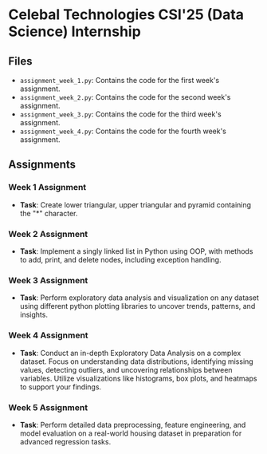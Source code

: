 # Celebal Technologies CSI'25 (Data Science) Internship


## Files
- `assignment_week_1.py`: Contains the code for the first week's assignment.
- `assignment_week_2.py`: Contains the code for the second week's assignment.
- `assignment_week_3.py`: Contains the code for the third week's assignment.
- `assignment_week_4.py`: Contains the code for the fourth week's assignment.

## Assignments

### Week 1 Assignment
- **Task**: Create lower triangular, upper triangular and pyramid containing the "*" character.

### Week 2 Assignment
- **Task**: Implement a singly linked list in Python using OOP, with methods to add, print, and delete nodes, including exception handling.

### Week 3 Assignment
- **Task**: Perform exploratory data analysis and visualization on any dataset using different python plotting libraries to uncover trends, patterns, and insights.

### Week 4 Assignment
- **Task**: Conduct an in-depth Exploratory Data Analysis on a complex dataset. Focus on understanding data distributions, identifying missing values, detecting outliers, and uncovering relationships between variables. Utilize visualizations like histograms, box plots, and heatmaps to support your findings.

### Week 5 Assignment
- **Task**: Perform detailed data preprocessing, feature engineering, and model evaluation on a real-world housing dataset in preparation for advanced regression tasks. 